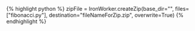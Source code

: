 <div class="ruby-ng">{% highlight python %}
zipFile = IronWorker.createZip(base_dir="", files=["fibonacci.py"], destination="fileNameForZip.zip", overwrite=True)
{% endhighlight %}
</div>
